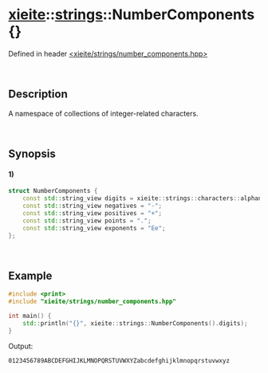 # [xieite](../../xieite.md)\:\:[strings](../../strings.md)\:\:NumberComponents \{\}
Defined in header [<xieite/strings/number_components.hpp>](../../../include/xieite/strings/number_components.hpp)

&nbsp;

## Description
A namespace of collections of integer-related characters.

&nbsp;

## Synopsis
#### 1)
```cpp
struct NumberComponents {
    const std::string_view digits = xieite::strings::characters::alphanumeric;
    const std::string_view negatives = "-";
    const std::string_view positives = "+";
    const std::string_view points = ".";
    const std::string_view exponents = "Ee";
};
```

&nbsp;

## Example
```cpp
#include <print>
#include "xieite/strings/number_components.hpp"

int main() {
    std::println("{}", xieite::strings::NumberComponents().digits);
}
```
Output:
```
0123456789ABCDEFGHIJKLMNOPQRSTUVWXYZabcdefghijklmnopqrstuvwxyz
```
